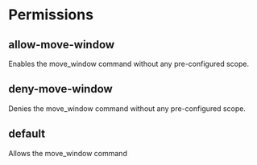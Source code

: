 # Permissions

## allow-move-window

Enables the move_window command without any pre-configured scope.

## deny-move-window

Denies the move_window command without any pre-configured scope.

## default

Allows the move_window command

